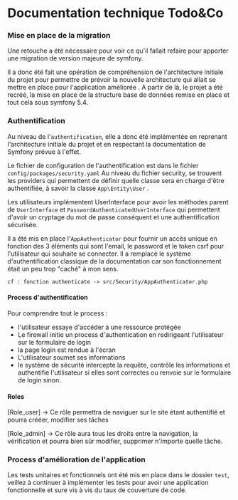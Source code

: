 
# Documentation technique Todo&Co

### Mise en place de la migration

Une retouche a été nécessaire pour voir ce qu'il fallait refaire pour apporter une migration de 
version majeure de symfony.

Il a donc été fait une opération de compréhension de l'architecture initiale du projet pour 
permettre de prévoir la nouvelle architecture qui allait se mettre en place pour l'application améliorée .
A partir de là, le projet a été recréé, la mise en place de la structure base de données remise en place et tout
cela sous symfony 5.4.

### Authentification

Au niveau de l'```authentification```, elle a donc été implémentée en reprenant l'architecture initiale du projet
et en respectant la documentation de Symfony prévue à l'effet.

Le fichier de configuration de l'authentification est dans le fichier 
``` config/packages/security.yaml ```
Au niveau du fichier security, se trouvent les providers qui permettent de définir quelle classe sera en charge d'être authentifiée, 
à savoir la classe ```App\Entity\User``` .

Les utilisateurs implémentent UserInterface pour avoir les méthodes parent de ```UserInterface``` et ```PasswordAuthenticatedUserInterface``` qui permettent d'avoir un cryptage
du mot de passe conséquent et une authentification sécurisée.

Il a été mis en place l'```AppAuthenticator``` pour fournir un accès unique en fonction 
des 3 éléments qui sont l'email, le password et le token csrf pour l'utilisateur qui souhaite se connecter.
Il a remplacé le système d'authentification classique de la documentation car son fonctionnement était un peu trop
"caché" à mon sens.

```cf : fonction authenticate -> src/Security/AppAuthenticator.php```

#### Process d'authentification

Pour comprendre tout le process :
- l'utilisateur essaye d'accéder à une ressource protégée
- Le firewall initie un process d'authentication en redirigeant l'utilisateur sur le formulaire de login
- la page login est rendue à l'écran
- L'utilisateur soumet ses informations
- le système de sécurité intercepte la requête, contrôle les informations et authentifie l'utilisateur
si elles sont correctes ou renvoie sur le formulaire de login sinon.

#### Roles

[Role_user] -> Ce rôle permettra de naviguer sur le site étant authentifié et pourra crééer, modifier ses tâches

[Role_admin] -> Ce rôle aura tous les droits entre la navigation, la vérification et pourra bien sûr
modifier, supprimer n'importe quelle tâche. 

### Process d'amélioration de l'application

Les tests unitaires et fonctionnels ont été mis en place dans le dossier ```test```, veillez à continuer à implémenter les tests
pour avoir une application fonctionnelle et sure vis à vis du taux de couverture de code.



